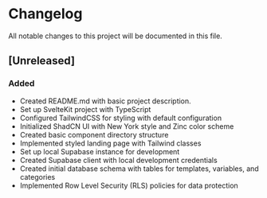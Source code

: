 # Changelog

All notable changes to this project will be documented in this file.

## [Unreleased]

### Added
- Created README.md with basic project description.
- Set up SvelteKit project with TypeScript
- Configured TailwindCSS for styling with default configuration
- Initialized ShadCN UI with New York style and Zinc color scheme
- Created basic component directory structure
- Implemented styled landing page with Tailwind classes
- Set up local Supabase instance for development
- Created Supabase client with local development credentials
- Created initial database schema with tables for templates, variables, and categories
- Implemented Row Level Security (RLS) policies for data protection